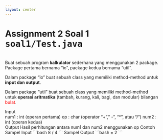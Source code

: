 ```yaml
---
layout: center
---
```


# Assignment 2 Soal 1 <kbd>soal1/<span class='text-teal'>Test.java</span></kbd>

<br>

<div class='grid grid-cols-2 gap-x-3'>

<div class="mt-8">
Buat sebuah program <b>kalkulator</b> sederhana yang menggunakan 2 package. Package pertama bernama “io”, package kedua bernama “util”.

Dalam package “io” buat sebuah class yang memiliki method-method untuk **input dan output**.

Dalam package “util” buat sebuah class yang memiliki method-method untuk **operasi aritmatika** (tambah, kurang, kali, bagi, dan modular) bilangan <span style="color: red;">bulat</span>.

</div>

<div class='mt-6 grid grid-cols-[0.2fr_1.5fr] gap-x-3 items-center text-sm'>
<span class='text-xs text-white font-extrabold uppercase text-yellow'>Input</span>
<div class='flex flex-col mb-2'>
<span><span class='italic'>num1</span> : int (operan pertama)</span>
<span><span class='italic'>op</span> : char (operator “+”,” -”, “*”,  atau “/”)</span>
<span><span class='italic'>num2</span> : int (operan kedua)</span>
</div>
<span class='text-xs text-white font-extrabold uppercase text-yellow'>Output</span>
<span>Hasil perhitungan antara num1 dan num2 menggunakan op</span>
<span class='text-xs text-white font-extrabold uppercase text-yellow'>Contoh</span>
<div class='mt-4 flex flex-col mb-2'>
Sampel Input
```bash
8 / 4
```
Sampel Output
```bash
= 2
```

</div>
</div>

</div>